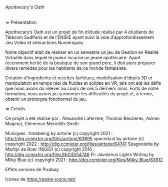 ###### Apothecary's Oath ######

=> Présentation

Apothecary’s Oath est un projet de fin d’étude réalisé par 4 étudiants de Télécom SudParis et de l’ENSIIE ayant suivi la voie 
d’approfondissement Jeu Vidéo et interactions Numériques.

Notre objectif était de réaliser en un semestre un jeu de Gestion en Réalité Virtuelle dans lequel le joueur incarne un jeune 
apothicaire. Ayant récemment hérité de la boutique de son grand père, il doit alors préparer divers remèdes pour les habitants 
de ce monde fantaisiste.

Création d'ingrédients et recettes farfelues, modélisation d’objets 3D et manipulation en temps réel de fluides et solides en VR, tels ont été les 
défis que nous avons dû relever au cours de ces 5 derniers mois. Forts de notre formation, nous avons pu surmonter les difficultés du projet et, 
à terme, obtenir un prototype fonctionnel du jeu.


=> Crédits

Ce projet a été réalisé par :
Alexandre Laferrère, Thomas Bessières, Adrien Maginot, Clémence Meredith-Smith

Musiques :
timebeing by airtone (c) copyright 2021 :  http://dig.ccmixter.org/files/airtone/63895 
spacedust by airtone (c) copyright 2022 : http://dig.ccmixter.org/files/airtone/64741 
Spagnoletta by Martijn de Boer (NiGiD) (c) copyright 2016 : http://dig.ccmixter.org/files/NiGiD/54746 Ft: Javolenus
Lights Writing by Milky Blue (c) copyright 2021 : http://dig.ccmixter.org/files/Milky_Blue/63912 

Effets sonores de Pixabay

Icones de https://game-icons.net/
